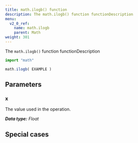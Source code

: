 ```yaml
---
title: math.ilogb() function
description: The math.ilogb() function functionDescription
menu:
  v2_0_ref:
    name: math.ilogb
    parent: Math
weight: 301
---
```


The `math.ilogb()` function functionDescription

```js
import "math"

math.ilogb( EXAMPLE )
```

## Parameters

### x
The value used in the operation.

_**Data type:** Float_

## Special cases
```js

```
